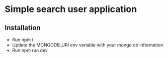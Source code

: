 # Simple search user application

## Installation
- Run npm i
- Update the MONGODB_URI env variable with your mongo db information
- Run npm run dev
